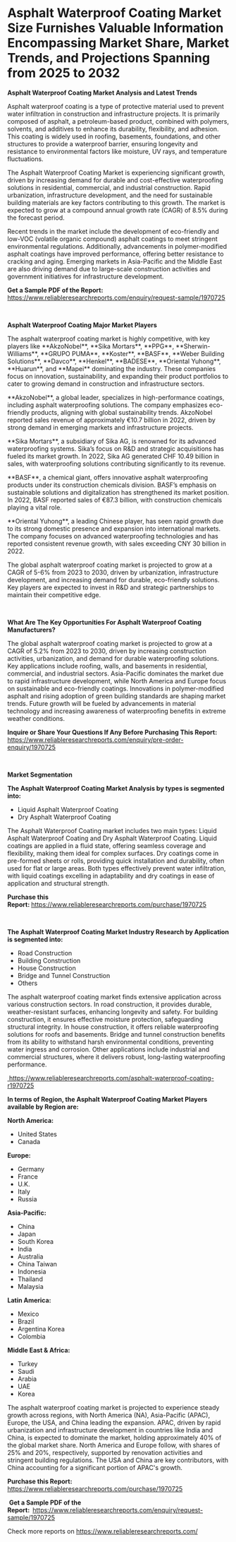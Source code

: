 <p><h1>Asphalt Waterproof Coating Market Size Furnishes Valuable Information Encompassing Market Share, Market Trends, and Projections Spanning from 2025 to 2032</h1></p><p><strong>Asphalt Waterproof Coating Market Analysis and Latest Trends</strong></p>
<p><p>Asphalt waterproof coating is a type of protective material used to prevent water infiltration in construction and infrastructure projects. It is primarily composed of asphalt, a petroleum-based product, combined with polymers, solvents, and additives to enhance its durability, flexibility, and adhesion. This coating is widely used in roofing, basements, foundations, and other structures to provide a waterproof barrier, ensuring longevity and resistance to environmental factors like moisture, UV rays, and temperature fluctuations.</p><p>The Asphalt Waterproof Coating Market is experiencing significant growth, driven by increasing demand for durable and cost-effective waterproofing solutions in residential, commercial, and industrial construction. Rapid urbanization, infrastructure development, and the need for sustainable building materials are key factors contributing to this growth. The market is expected to grow at a compound annual growth rate (CAGR) of 8.5% during the forecast period.</p><p>Recent trends in the market include the development of eco-friendly and low-VOC (volatile organic compound) asphalt coatings to meet stringent environmental regulations. Additionally, advancements in polymer-modified asphalt coatings have improved performance, offering better resistance to cracking and aging. Emerging markets in Asia-Pacific and the Middle East are also driving demand due to large-scale construction activities and government initiatives for infrastructure development.</p></p>
<p><strong>Get a Sample PDF of the Report:&nbsp;</strong> <a href="https://www.reliableresearchreports.com/enquiry/request-sample/1970725?utm_campaign=2229&utm_medium=2&utm_source=Github&utm_content=ia&utm_term=25012025&utm_id=asphalt-waterproof-coating">https://www.reliableresearchreports.com/enquiry/request-sample/1970725</a></p>
<p>&nbsp;</p>
<p><strong>Asphalt Waterproof Coating Major Market Players</strong></p>
<p><p>The asphalt waterproof coating market is highly competitive, with key players like **AkzoNobel**, **Sika Mortars**, **PPG**, **Sherwin-Williams**, **GRUPO PUMA**, **Koster**, **BASF**, **Weber Building Solutions**, **Davco**, **Henkel**, **BADESE**, **Oriental Yuhong**, **Huarun**, and **Mapei** dominating the industry. These companies focus on innovation, sustainability, and expanding their product portfolios to cater to growing demand in construction and infrastructure sectors.</p><p>**AkzoNobel**, a global leader, specializes in high-performance coatings, including asphalt waterproofing solutions. The company emphasizes eco-friendly products, aligning with global sustainability trends. AkzoNobel reported sales revenue of approximately €10.7 billion in 2022, driven by strong demand in emerging markets and infrastructure projects.</p><p>**Sika Mortars**, a subsidiary of Sika AG, is renowned for its advanced waterproofing systems. Sika’s focus on R&D and strategic acquisitions has fueled its market growth. In 2022, Sika AG generated CHF 10.49 billion in sales, with waterproofing solutions contributing significantly to its revenue.</p><p>**BASF**, a chemical giant, offers innovative asphalt waterproofing products under its construction chemicals division. BASF’s emphasis on sustainable solutions and digitalization has strengthened its market position. In 2022, BASF reported sales of €87.3 billion, with construction chemicals playing a vital role.</p><p>**Oriental Yuhong**, a leading Chinese player, has seen rapid growth due to its strong domestic presence and expansion into international markets. The company focuses on advanced waterproofing technologies and has reported consistent revenue growth, with sales exceeding CNY 30 billion in 2022.</p><p>The global asphalt waterproof coating market is projected to grow at a CAGR of 5-6% from 2023 to 2030, driven by urbanization, infrastructure development, and increasing demand for durable, eco-friendly solutions. Key players are expected to invest in R&D and strategic partnerships to maintain their competitive edge.</p></p>
<p>&nbsp;</p>
<p><strong>What Are The Key Opportunities For Asphalt Waterproof Coating Manufacturers?</strong></p>
<p><p>The global asphalt waterproof coating market is projected to grow at a CAGR of 5.2% from 2023 to 2030, driven by increasing construction activities, urbanization, and demand for durable waterproofing solutions. Key applications include roofing, walls, and basements in residential, commercial, and industrial sectors. Asia-Pacific dominates the market due to rapid infrastructure development, while North America and Europe focus on sustainable and eco-friendly coatings. Innovations in polymer-modified asphalt and rising adoption of green building standards are shaping market trends. Future growth will be fueled by advancements in material technology and increasing awareness of waterproofing benefits in extreme weather conditions.</p></p>
<p><strong>Inquire or Share Your Questions If Any Before Purchasing This Report:</strong> <a href="https://www.reliableresearchreports.com/enquiry/pre-order-enquiry/1970725?utm_campaign=2229&utm_medium=2&utm_source=Github&utm_content=ia&utm_term=25012025&utm_id=asphalt-waterproof-coating">https://www.reliableresearchreports.com/enquiry/pre-order-enquiry/1970725</a></p>
<p>&nbsp;</p>
<p><strong>Market Segmentation</strong></p>
<p><strong>The Asphalt Waterproof Coating Market Analysis by types is segmented into:</strong></p>
<p><ul><li>Liquid Asphalt Waterproof Coating</li><li>Dry Asphalt Waterproof Coating</li></ul></p>
<p><p>The Asphalt Waterproof Coating market includes two main types: Liquid Asphalt Waterproof Coating and Dry Asphalt Waterproof Coating. Liquid coatings are applied in a fluid state, offering seamless coverage and flexibility, making them ideal for complex surfaces. Dry coatings come in pre-formed sheets or rolls, providing quick installation and durability, often used for flat or large areas. Both types effectively prevent water infiltration, with liquid coatings excelling in adaptability and dry coatings in ease of application and structural strength.</p></p>
<p><strong>Purchase this Report:&nbsp;</strong><a href="https://www.reliableresearchreports.com/purchase/1970725?utm_campaign=2229&utm_medium=2&utm_source=Github&utm_content=ia&utm_term=25012025&utm_id=asphalt-waterproof-coating">https://www.reliableresearchreports.com/purchase/1970725</a></p>
<p>&nbsp;</p>
<p><strong>The Asphalt Waterproof Coating Market Industry Research by Application is segmented into:</strong></p>
<p><ul><li>Road Construction</li><li>Building Construction</li><li>House Construction</li><li>Bridge and Tunnel Construction</li><li>Others</li></ul></p>
<p><p>The asphalt waterproof coating market finds extensive application across various construction sectors. In road construction, it provides durable, weather-resistant surfaces, enhancing longevity and safety. For building construction, it ensures effective moisture protection, safeguarding structural integrity. In house construction, it offers reliable waterproofing solutions for roofs and basements. Bridge and tunnel construction benefits from its ability to withstand harsh environmental conditions, preventing water ingress and corrosion. Other applications include industrial and commercial structures, where it delivers robust, long-lasting waterproofing performance.</p></p>
<p><a href="https://www.reliableresearchreports.com/asphalt-waterproof-coating-r1970725?utm_campaign=2229&utm_medium=2&utm_source=Github&utm_content=ia&utm_term=25012025&utm_id=asphalt-waterproof-coating">&nbsp;https://www.reliableresearchreports.com/asphalt-waterproof-coating-r1970725</a></p>
<p><strong>In terms of Region, the Asphalt Waterproof Coating Market Players available by Region are:</strong></p>
<p>
    <p> <strong> North America: </strong>
        <ul>
            <li>United States</li>
            <li>Canada</li>
        </ul>
        </p> 
    <p> <strong> Europe: </strong>
        <ul>
            <li>Germany</li>
            <li>France</li>
            <li>U.K.</li>
            <li>Italy</li>
            <li>Russia</li>
        </ul>
        </p> 
    <p> <strong> Asia-Pacific: </strong>
        <ul>
            <li>China</li>
            <li>Japan</li>
            <li>South Korea</li>
            <li>India</li>
            <li>Australia</li>
            <li>China Taiwan</li>
            <li>Indonesia</li>
            <li>Thailand</li>
            <li>Malaysia</li>
        </ul>
        </p> 
    <p> <strong> Latin America: </strong>
        <ul>
            <li>Mexico</li>
            <li>Brazil</li>
            <li>Argentina Korea</li>
            <li>Colombia</li>
        </ul>
        </p> 
    <p> <strong> Middle East & Africa: </strong>
        <ul>
            <li>Turkey</li>
            <li>Saudi</li>
            <li>Arabia</li>
            <li>UAE</li>
            <li>Korea</li>
        </ul>
    </p>
    </p>
<p><p>The asphalt waterproof coating market is projected to experience steady growth across regions, with North America (NA), Asia-Pacific (APAC), Europe, the USA, and China leading the expansion. APAC, driven by rapid urbanization and infrastructure development in countries like India and China, is expected to dominate the market, holding approximately 40% of the global market share. North America and Europe follow, with shares of 25% and 20%, respectively, supported by renovation activities and stringent building regulations. The USA and China are key contributors, with China accounting for a significant portion of APAC's growth.</p></p>
<p><strong>Purchase this Report: </strong><a href="https://www.reliableresearchreports.com/purchase/1970725?utm_campaign=2229&utm_medium=2&utm_source=Github&utm_content=ia&utm_term=25012025&utm_id=asphalt-waterproof-coating">https://www.reliableresearchreports.com/purchase/1970725</a></p>
<p>&nbsp;<strong>Get a Sample PDF of the Report:&nbsp;&nbsp;</strong><a href="https://www.reliableresearchreports.com/enquiry/request-sample/1970725?utm_campaign=2229&utm_medium=2&utm_source=Github&utm_content=ia&utm_term=25012025&utm_id=asphalt-waterproof-coating">https://www.reliableresearchreports.com/enquiry/request-sample/1970725</a></p>
<p><strong></strong></p>
<p>Check more reports on <a href="https://www.reliableresearchreports.com/?utm_campaign=2229&utm_medium=2&utm_source=Github&utm_content=ia&utm_term=25012025&utm_id=asphalt-waterproof-coating">https://www.reliableresearchreports.com/</a></p>